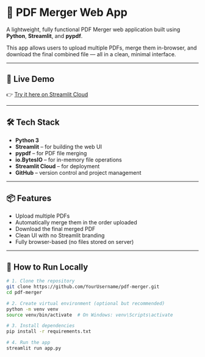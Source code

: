 # 📎 PDF Merger Web App

A lightweight, fully functional PDF Merger web application built using **Python**, **Streamlit**, and **pypdf**.

This app allows users to upload multiple PDFs, merge them in-browser, and download the final combined file — all in a clean, minimal interface.

---

## 🚀 Live Demo

👉 [Try it here on Streamlit Cloud](https://pdfmergerwebapp.streamlit.app/)

---

## 🛠️ Tech Stack

- **Python 3**
- **Streamlit** – for building the web UI
- **pypdf** – for PDF file merging
- **io.BytesIO** – for in-memory file operations
- **Streamlit Cloud** – for deployment
- **GitHub** – version control and project management

---

## 📦 Features

- Upload multiple PDFs
- Automatically merge them in the order uploaded
- Download the final merged PDF
- Clean UI with no Streamlit branding
- Fully browser-based (no files stored on server)

---

## 🧪 How to Run Locally

```bash
# 1. Clone the repository
git clone https://github.com/YourUsername/pdf-merger.git
cd pdf-merger

# 2. Create virtual environment (optional but recommended)
python -m venv venv
source venv/bin/activate  # On Windows: venv\Scripts\activate

# 3. Install dependencies
pip install -r requirements.txt

# 4. Run the app
streamlit run app.py
